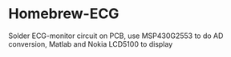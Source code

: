 # Homebrew-ECG
Solder ECG-monitor circuit on PCB, use MSP430G2553 to do AD conversion, Matlab and Nokia LCD5100 to display
